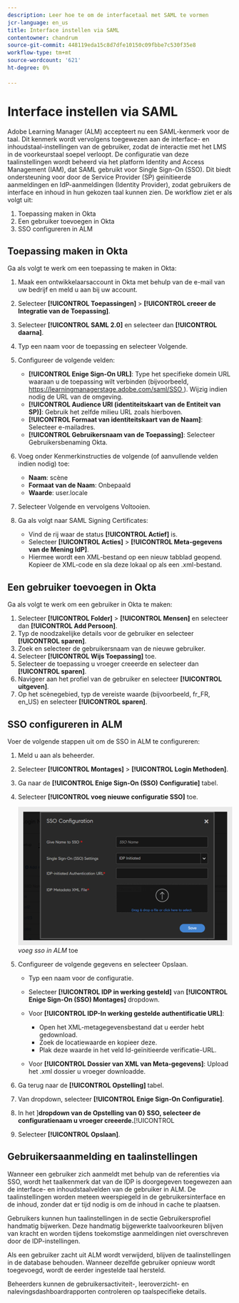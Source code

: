 ```yaml
---
description: Leer hoe te om de interfacetaal met SAML te vormen
jcr-language: en_us
title: Interface instellen via SAML
contentowner: chandrum
source-git-commit: 448119eda15c8d7dfe10150c09fbbe7c530f35e8
workflow-type: tm+mt
source-wordcount: '621'
ht-degree: 0%

---
```



# Interface instellen via SAML

Adobe Learning Manager (ALM) accepteert nu een SAML-kenmerk voor de taal. Dit kenmerk wordt vervolgens toegewezen aan de interface- en inhoudstaal-instellingen van de gebruiker, zodat de interactie met het LMS in de voorkeurstaal soepel verloopt. De configuratie van deze taalinstellingen wordt beheerd via het platform Identity and Access Management (IAM), dat SAML gebruikt voor Single Sign-On (SSO). Dit biedt ondersteuning voor door de Service Provider (SP) geïnitieerde aanmeldingen en IdP-aanmeldingen (Identity Provider), zodat gebruikers de interface en inhoud in hun gekozen taal kunnen zien. De workflow ziet er als volgt uit:

1. Toepassing maken in Okta
2. Een gebruiker toevoegen in Okta
3. SSO configureren in ALM

## Toepassing maken in Okta

Ga als volgt te werk om een toepassing te maken in Okta:

1. Maak een ontwikkelaarsaccount in Okta met behulp van de e-mail van uw bedrijf en meld u aan bij uw account.
2. Selecteer **[!UICONTROL Toepassingen]** > **[!UICONTROL creeer de Integratie van de Toepassing]**.
3. Selecteer **[!UICONTROL SAML 2.0]** en selecteer dan **[!UICONTROL daarna]**.
4. Typ een naam voor de toepassing en selecteer Volgende.
5. Configureer de volgende velden:

   * **[!UICONTROL Enige Sign-On URL]**: Type het specifieke domein URL waaraan u de toepassing wilt verbinden (bijvoorbeeld, [ https://learningmanagerstage.adobe.com/saml/SSO ](https://learningmanagerstage.adobe.com/saml/SSO)). Wijzig indien nodig de URL van de omgeving.
   * **[!UICONTROL Audience URI (identiteitskaart van de Entiteit van SP)]**: Gebruik het zelfde milieu URL zoals hierboven.
   * **[!UICONTROL Formaat van identiteitskaart van de Naam]**: Selecteer e-mailadres.
   * **[!UICONTROL Gebruikersnaam van de Toepassing]**: Selecteer Gebruikersbenaming Okta.

6. Voeg onder Kenmerkinstructies de volgende (of aanvullende velden indien nodig) toe:
   * **Naam**: scène
   * **Formaat van de Naam**: Onbepaald
   * **Waarde**: user.locale

7. Selecteer Volgende en vervolgens Voltooien.
8. Ga als volgt naar SAML Signing Certificates:

   * Vind de rij waar de status **[!UICONTROL Actief]** is.
   * Selecteer **[!UICONTROL Acties]** > **[!UICONTROL Meta-gegevens van de Mening IdP]**.
   * Hiermee wordt een XML-bestand op een nieuw tabblad geopend. Kopieer de XML-code en sla deze lokaal op als een .xml-bestand.

## Een gebruiker toevoegen in Okta

Ga als volgt te werk om een gebruiker in Okta te maken:

1. Selecteer **[!UICONTROL Folder]** > **[!UICONTROL Mensen]** en selecteer dan **[!UICONTROL Add Persoon]**.
2. Typ de noodzakelijke details voor de gebruiker en selecteer **[!UICONTROL sparen]**.
3. Zoek en selecteer de gebruikersnaam van de nieuwe gebruiker.
4. Selecteer **[!UICONTROL Wijs Toepassing]** toe.
5. Selecteer de toepassing u vroeger creeerde en selecteer dan **[!UICONTROL sparen]**.
6. Navigeer aan het profiel van de gebruiker en selecteer **[!UICONTROL uitgeven]**.
7. Op het scènegebied, typ de vereiste waarde (bijvoorbeeld, fr_FR, en_US) en selecteer **[!UICONTROL sparen]**.

## SSO configureren in ALM

Voer de volgende stappen uit om de SSO in ALM te configureren:

1. Meld u aan als beheerder.
2. Selecteer **[!UICONTROL Montages]** > **[!UICONTROL Login Methoden]**.
3. Ga naar de **[!UICONTROL Enige Sign-On (SSO) Configuratie]** tabel.
4. Selecteer **[!UICONTROL voeg nieuwe configuratie SSO]** toe.

   ![](assets/sso-add.PNG)
   _voeg sso in ALM_ toe

5. Configureer de volgende gegevens en selecteer Opslaan.
   * Typ een naam voor de configuratie.
   * Selecteer **[!UICONTROL IDP in werking gesteld]** van **[!UICONTROL Enige Sign-On (SSO) Montages]** dropdown.
   * Voor **[!UICONTROL IDP-In werking gestelde authentificatie URL]**:

      * Open het XML-metagegevensbestand dat u eerder hebt gedownload.
      * Zoek de locatiewaarde en kopieer deze.
      * Plak deze waarde in het veld Id-geïnitieerde verificatie-URL.

   * Voor **[!UICONTROL Dossier van XML van Meta-gegevens]**: Upload het .xml dossier u vroeger downloadde.

6. Ga terug naar de **[!UICONTROL Opstelling]** tabel.
7. Van dropdown, selecteer **[!UICONTROL Enige Sign-On Configuratie]**.
8. In het ]**dropdown van de Opstelling van 0} SSO, selecteer de configuratienaam u vroeger creeerde.**[!UICONTROL 
9. Selecteer **[!UICONTROL Opslaan]**.

## Gebruikersaanmelding en taalinstellingen

Wanneer een gebruiker zich aanmeldt met behulp van de referenties via SSO, wordt het taalkenmerk dat van de IDP is doorgegeven toegewezen aan de interface- en inhoudstaalvelden van de gebruiker in ALM. De taalinstellingen worden meteen weerspiegeld in de gebruikersinterface en de inhoud, zonder dat er tijd nodig is om de inhoud in cache te plaatsen.

Gebruikers kunnen hun taalinstellingen in de sectie Gebruikersprofiel handmatig bijwerken. Deze handmatig bijgewerkte taalvoorkeuren blijven van kracht en worden tijdens toekomstige aanmeldingen niet overschreven door de IDP-instellingen.

Als een gebruiker zacht uit ALM wordt verwijderd, blijven de taalinstellingen in de database behouden. Wanneer dezelfde gebruiker opnieuw wordt toegevoegd, wordt de eerder ingestelde taal hersteld.

Beheerders kunnen de gebruikersactiviteit-, leeroverzicht- en nalevingsdashboardrapporten controleren op taalspecifieke details.


